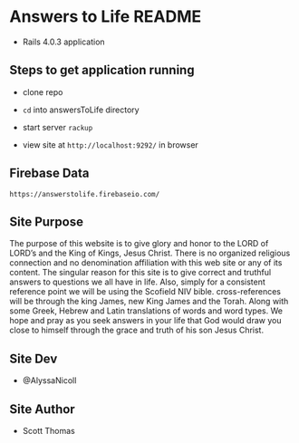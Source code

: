 # Answers to Life README

* Rails 4.0.3 application

## Steps to get application running

- clone repo

- `cd` into answersToLife directory

- start server `rackup`

 - view site at `http://localhost:9292/` in browser


## Firebase Data

`https://answerstolife.firebaseio.com/`


## Site Purpose

  The purpose of this website is to give glory and honor to the LORD of LORD’s and the King of Kings, Jesus Christ. There is no organized religious connection and no denomination affiliation with this web site or any of its content. The singular reason for this site is to give correct and truthful answers to questions we all have in life. Also, simply for a consistent reference point we will be using the Scofield NIV bible. cross-references will be through the king James, new King James and the Torah. Along with some Greek, Hebrew and Latin translations of words and word types. We hope and pray as you seek answers in your life that God would draw you close to himself through the grace and truth of his son Jesus Christ.

## Site Dev

- @AlyssaNicoll

## Site Author

 - Scott Thomas
